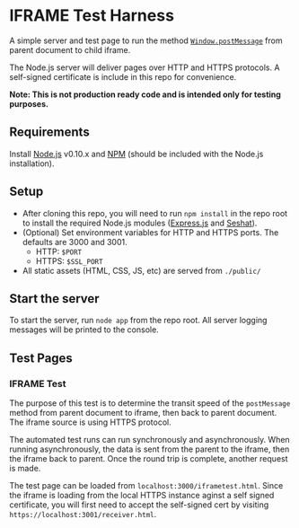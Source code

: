 # IFRAME Test Harness

A simple server and test page to run the method [`Window.postMessage`](https://developer.mozilla.org/en-US/docs/Web/API/Window.postMessage) from parent document to child iframe.

The Node.js server will deliver pages over HTTP and HTTPS protocols. A self-signed certificate is include in this repo for convenience.

__Note: This is not production ready code and is intended only for testing purposes.__

## Requirements

Install [Node.js](http://nodejs.org/download/) v0.10.x and [NPM](https://www.npmjs.org/) (should be included with the Node.js installation).

## Setup
* After cloning this repo, you will need to run `npm install` in the repo root to install the required Node.js modules ([Express.js](http://expressjs.com/) and [Seshat](https://github.com/Netflix-Skunkworks/seshat)).
* (Optional) Set environment variables for HTTP and HTTPS ports. The defaults are 3000 and 3001.
  * HTTP: `$PORT`
  * HTTPS: `$SSL_PORT`
* All static assets (HTML, CSS, JS, etc) are served from `./public/`

## Start the server

To start the server, run `node app` from the repo root. All server logging messages will be printed to the console.

## Test Pages

### IFRAME Test

The purpose of this test is to determine the transit speed of the `postMessage` method from parent document to iframe, then back to parent document. The iframe source is using HTTPS protocol.

The automated test runs can run synchronously and asynchronously. When running asynchronously, the data is sent from the parent to the iframe, then the iframe back to parent. Once the round trip is complete, another request is made.

The test page can be loaded from `localhost:3000/iframetest.html`. Since the iframe is loading from the local HTTPS instance aginst a self signed certificate, you will first need to accept the self-signed cert by visiting `https://localhost:3001/receiver.html`.
